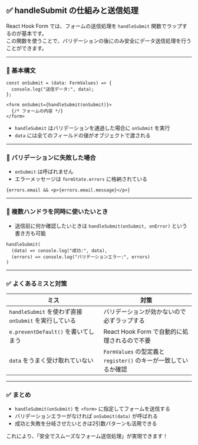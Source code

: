 ## ✅ handleSubmit の仕組みと送信処理

React Hook Form では、フォームの送信処理を `handleSubmit` 関数でラップするのが基本です。  
この関数を使うことで、バリデーションの後にのみ安全にデータ送信処理を行うことができます。

---

### 🔸 基本構文

```tsx
const onSubmit = (data: FormValues) => {
  console.log("送信データ:", data);
};

<form onSubmit={handleSubmit(onSubmit)}>
  {/* フォームの内容 */}
</form>
```

- `handleSubmit` はバリデーションを通過した場合に `onSubmit` を実行
- `data` には全てのフィールドの値がオブジェクトで渡される

---

### 🔸 バリデーションに失敗した場合

- `onSubmit` は呼ばれません
- エラーメッセージは `formState.errors` に格納されている

```tsx
{errors.email && <p>{errors.email.message}</p>}
```

---

### 🔸 複数ハンドラを同時に使いたいとき

- 送信前に何か確認したいときは `handleSubmit(onSubmit, onError)` という書き方も可能

```tsx
handleSubmit(
  (data) => console.log("成功:", data),
  (errors) => console.log("バリデーションエラー:", errors)
)
```

---

### ✅ よくあるミスと対策

| ミス | 対策 |
|------|------|
| `handleSubmit` を使わず直接 `onSubmit` を実行している | バリデーションが効かないので必ずラップする |
| `e.preventDefault()` を書いてしまう | React Hook Form で自動的に処理されるので不要 |
| `data` をうまく受け取れていない | `FormValues` の型定義と `register()` のキーが一致しているか確認 |

---

### ✅ まとめ

- `handleSubmit(onSubmit)` を `<form>` に指定してフォームを送信する
- バリデーションエラーがなければ `onSubmit(data)` が呼ばれる
- 成功と失敗を分岐させたいときは2引数パターンも活用できる

これにより、「安全でスムーズなフォーム送信処理」が実現できます！